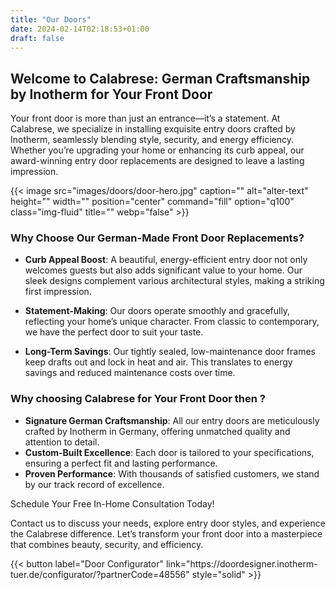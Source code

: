 ```yaml
---
title: "Our Doors"
date: 2024-02-14T02:18:53+01:00
draft: false
---
```

## Welcome to Calabrese: German Craftsmanship by Inotherm for Your Front Door

Your front door is more than just an entrance—it’s a statement. At Calabrese, we specialize in installing exquisite entry doors crafted by Inotherm, seamlessly blending style, security, and energy efficiency. Whether you’re upgrading your home or enhancing its curb appeal, our award-winning entry door replacements are designed to leave a lasting impression.

{{< image src="images/doors/door-hero.jpg" caption="" alt="alter-text" height="" width="" position="center" command="fill" option="q100" class="img-fluid" title=""  webp="false" >}}

### Why Choose Our German-Made Front Door Replacements?

- **Curb Appeal Boost**: A beautiful, energy-efficient entry door not only welcomes guests but also adds significant value to your home. Our sleek designs complement various architectural styles, making a striking first impression.

- **Statement-Making**: Our doors operate smoothly and gracefully, reflecting your home’s unique character. From classic to contemporary, we have the perfect door to suit your taste.

- **Long-Term Savings**: Our tightly sealed, low-maintenance door frames keep drafts out and lock in heat and air. This translates to energy savings and reduced maintenance costs over time.

### Why choosing Calabrese for Your Front Door then ?

- **Signature German Craftsmanship**: All our entry doors are meticulously crafted by Inotherm in Germany, offering unmatched quality and attention to detail.
- **Custom-Built Excellence**: Each door is tailored to your specifications, ensuring a perfect fit and lasting performance.
- **Proven Performance**: With thousands of satisfied customers, we stand by our track record of excellence.

Schedule Your Free In-Home Consultation Today!

Contact us to discuss your needs, explore entry door styles, and experience the Calabrese difference. Let’s transform your front door into a masterpiece that combines beauty, security, and efficiency.

<div style="display: flex; justify-content: center;">
    {{< button label="Door Configurator" link="https://doordesigner.inotherm-tuer.de/configurator/?partnerCode=48556" style="solid" >}}
</div>
